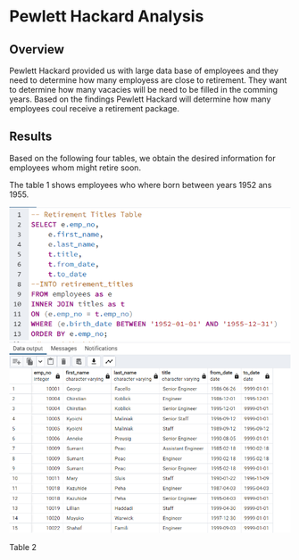 # Pewlett Hackard Analysis


## Overview

Pewlett Hackard provided us with large data base of employees and they need to determine how many employess are close to retirement. They want to determine how many vacacies will be need to be filled in the comming years. Based on the findings Pewlett Hackard will determine how many employees coul receive a retirement package.

## Results

Based on the following four tables, we obtain the desired information for employees whom might retire soon. 

The table 1 shows employees who where born between years 1952 ans 1955.

![image](Resources/1.png)
![image](Resources/1-1.png)

Table 2 

